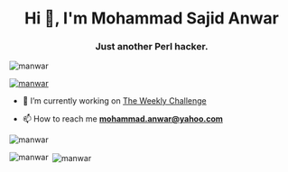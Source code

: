 <h1 align="center">Hi 👋, I'm Mohammad Sajid Anwar</h1>
<h3 align="center">Just another Perl hacker.</h3>

<p align="left"> <img src="https://komarev.com/ghpvc/?username=manwar&label=Profile%20views&color=0e75b6&style=flat" alt="manwar" /> </p>

<p align="left"> <a href="https://github.com/ryo-ma/github-profile-trophy"><img src="https://github-profile-trophy.vercel.app/?username=manwar" alt="manwar" /></a> </p>

- 🔭 I’m currently working on [The Weekly Challenge](https://theweeklychallenge.org)

- 📫 How to reach me **mohammad.anwar@yahoo.com**

<p><img align="center" src="https://github-readme-streak-stats.herokuapp.com/?user=manwar&" alt="manwar" /></p>

<p><img align="left" src="https://github-readme-stats.vercel.app/api/top-langs?username=manwar&show_icons=true&locale=en&layout=compact" alt="manwar" /></p>

<p>&nbsp;<img align="center" src="https://github-readme-stats.vercel.app/api?username=manwar&show_icons=true&locale=en" alt="manwar" /></p>
